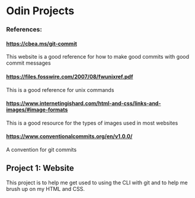 # Odin Projects

### References:
#### https://cbea.ms/git-commit
This website is a good reference for how to make good commits with good commit messages

#### https://files.fosswire.com/2007/08/fwunixref.pdf
This is a good reference for unix commands

#### https://www.internetingishard.com/html-and-css/links-and-images/#image-formats
This is a good resource for the types of images used in most websites

#### https://www.conventionalcommits.org/en/v1.0.0/
A convention for git commits

## Project 1: Website
This project is to help me get used to using the CLI with git and to help me brush up on my HTML and CSS.